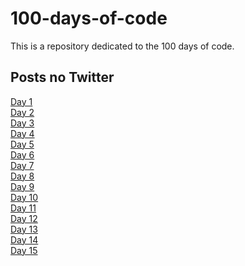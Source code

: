 # 100-days-of-code
This is a repository dedicated to the 100 days of code.
<br>
<h2>Posts no Twitter </h2>
<a href="https://twitter.com/tavaresfellipe1/status/1246275671493615616" target="_blank">Day 1</a>
<br>
<a href="https://twitter.com/tavaresfellipe1/status/1246630494621634561" target="_blank">Day 2</a>
<br>
<a href="https://twitter.com/tavaresfellipe1/status/1246990036832260096" target="_blank">Day 3</a>
<br>
<a href="https://twitter.com/tavaresfellipe1/status/1247351076929581056" target="_blank">Day 4</a>
<br>
<a href="https://twitter.com/tavaresfellipe1/status/1247717969834147841" target="_blank">Day 5</a>
<br>
<a href="https://twitter.com/tavaresfellipe1/status/1248077573764022274" target="_blank">Day 6</a>
<br>
<a href="https://twitter.com/tavaresfellipe1/status/1248441635995881472" target="_blank">Day 7</a>
<br>
<a href="https://twitter.com/tavaresfellipe1/status/1248804592961441793" target="_blank">Day 8</a>
<br>
<a href="https://twitter.com/tavaresfellipe1/status/1249161724495892480" target="_blank">Day 9</a>
<br>
<a href="https://twitter.com/tavaresfellipe1/status/1250246563894566913" target="_blank">Day 10</a>
<br>
<a href="https://twitter.com/tavaresfellipe1/status/1250616524295077889" target="_blank">Day 11</a>
<br>
<a href="https://twitter.com/tavaresfellipe1/status/1250976104829116416" target="_blank">Day 12</a>
<br>
<a href="https://twitter.com/tavaresfellipe1/status/1251337901159387136" target="_blank">Day 13</a>
<br>
<a href="https://twitter.com/tavaresfellipe1/status/1251700769591615489" target="_blank">Day 14</a>
<br>
<a href="https://twitter.com/tavaresfellipe1/status/1252065605877936130" target="_blank">Day 15</a>